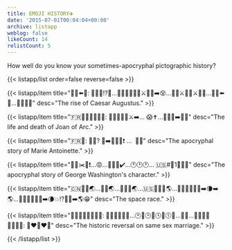 ```yaml
---
title: EMOJI HISTORY➕
date: '2015-07-01T00:04:04+00:00'
archive: listapp
weblog: false
likeCount: 14
relistCount: 5
---
```


How well do you know your sometimes-apocryphal pictographic history?

<!--more-->

{{< listapp/list order=false reverse=false >}}

   {{< listapp/item title="👴🏼⬅️👑: ️👫👬👭⁉️🚫…👦🏼👦🏻👦🏽⚔👴🏼➡️😵…👦🏼⚔👦🏻⚔👦🏽…👦🏼⬅️️👑…️👫👬👭💯"
      desc="The rise of Caesar Augustus." >}}

   {{< listapp/item title="🇫🇷👧🏻👂🏻👼🏾: 👬👬👬👧🏻⚔➡️… 😱✝…👧🏻🔥➡️👼🏻"
      desc="The life and death of Joan of Arc." >}}

   {{< listapp/item title="🇫🇷👑: 🚫🍞? 🎂➡️👫👬👭❗️ …  👑😵"
      desc="The apocryphal story of Marie Antoinette." >}}

   {{< listapp/item title="👦🏼✂️🍒❗️…😡…👦🏼💬✔️…🕐🕐🕐… 🇺🇸#⃣1⃣👴🏼"
      desc="The apocryphal story of George Washington's character." >}}

   {{< listapp/item title="🇨🇳🚀🔄🌏…🐺🔄🌏…👦🏻🔄🌏…🇺🇸👦🏼🔄🌎…👦🏼👦🏻👦🏽➡️🌘➡️🌎…👦🏼👦🏻👦🏽➡️🌘💥⁉️🙏🏿➡️🌎😁"
      desc="The space race." >}}

   {{< listapp/item title="👩‍👩‍👧‍👦👨‍👨‍👧‍👦: 👬💥👬💥👬🚫…🕑💓🕒💗🕓💖🕔💘…🌈🎉…👩‍👩‍👧‍👦👨‍👨‍👧‍👦: 👬❤️👬❤️👬"
      desc="The historic reversal on same sex marriage." >}}

{{< /listapp/list >}}
